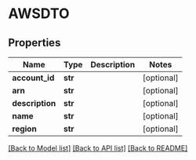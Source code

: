 # AWSDTO

## Properties
Name | Type | Description | Notes
------------ | ------------- | ------------- | -------------
**account_id** | **str** |  | [optional] 
**arn** | **str** |  | [optional] 
**description** | **str** |  | [optional] 
**name** | **str** |  | [optional] 
**region** | **str** |  | [optional] 

[[Back to Model list]](../README.md#documentation-for-models) [[Back to API list]](../README.md#documentation-for-api-endpoints) [[Back to README]](../README.md)


